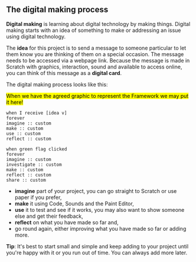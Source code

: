 ## The digital making process

**Digital making** is learning about digital technology by making things. Digital making starts with an idea of something to make or addressing an issue using digital technology.

The **idea** for this project is to send a message to someone particular to let them know you are thinking of them on a special occasion. The message needs to be accessed via a webpage link. Because the message is made in Scratch with graphics, interaction, sound and available to access online, you can think of this message as a **digital card**.

The digital making process looks like this: 

<mark>When we have the agreed graphic to represent the Framework we may put it here!</mark>

```blocks3
when I receive [idea v]
forever
imagine :: custom
make :: custom
use :: custom
reflect :: custom
```

```blocks3
when green flag clicked
forever
imagine :: custom
investigate :: custom
make :: custom
reflect :: custom
share :: custom
```
+ **imagine** part of your project, you can go straight to Scratch or use paper if you prefer,
+ **make** it using Code, Sounds and the Paint Editor, 
+ **use** it to test and see if it works, you may also want to show someone else and get their feedback,
+ **reflect** on what you have made so far and, 
+ go round again, either improving what you have made so far or adding more.  

**Tip**: It's best to start small and simple and keep adding to your project until you're happy with it or you run out of time. You can always add more later. 
